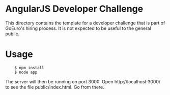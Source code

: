 # AngularJS Developer Challenge

This directory contains the template for a developer challenge that is
part of GoEuro's hiring process.  It is not expected to be useful to
the general public.

# Usage

```
    $ npm install
    $ node app
```
   
The server will then be running on port 3000.  Open 
http://localhost:3000/ to see the file public/index.html.  Go from
there.
